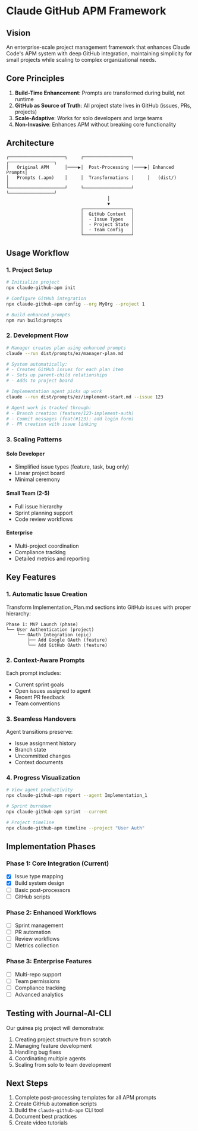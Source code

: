 # Claude GitHub APM Framework

## Vision

An enterprise-scale project management framework that enhances Claude Code's APM system with deep GitHub integration, maintaining simplicity for small projects while scaling to complex organizational needs.

## Core Principles

1. **Build-Time Enhancement**: Prompts are transformed during build, not runtime
2. **GitHub as Source of Truth**: All project state lives in GitHub (issues, PRs, projects)
3. **Scale-Adaptive**: Works for solo developers and large teams
4. **Non-Invasive**: Enhances APM without breaking core functionality

## Architecture

```
┌─────────────────────┐     ┌──────────────────┐     ┌─────────────────┐
│   Original APM      │────▶│  Post-Processing │────▶│ Enhanced Prompts│
│   Prompts (.apm)    │     │  Transformations │     │   (dist/)       │
└─────────────────────┘     └──────────────────┘     └─────────────────┘
                                      │
                                      ▼
                            ┌──────────────────┐
                            │  GitHub Context  │
                            │  - Issue Types   │
                            │  - Project State │
                            │  - Team Config   │
                            └──────────────────┘
```

## Usage Workflow

### 1. Project Setup
```bash
# Initialize project
npx claude-github-apm init

# Configure GitHub integration
npx claude-github-apm config --org MyOrg --project 1

# Build enhanced prompts
npm run build:prompts
```

### 2. Development Flow
```bash
# Manager creates plan using enhanced prompts
claude --run dist/prompts/ez/manager-plan.md

# System automatically:
# - Creates GitHub issues for each plan item
# - Sets up parent-child relationships
# - Adds to project board

# Implementation agent picks up work
claude --run dist/prompts/ez/implement-start.md --issue 123

# Agent work is tracked through:
# - Branch creation (feature/123-implement-auth)
# - Commit messages (feat(#123): add login form)
# - PR creation with issue linking
```

### 3. Scaling Patterns

#### Solo Developer
- Simplified issue types (feature, task, bug only)
- Linear project board
- Minimal ceremony

#### Small Team (2-5)
- Full issue hierarchy
- Sprint planning support
- Code review workflows

#### Enterprise
- Multi-project coordination
- Compliance tracking
- Detailed metrics and reporting

## Key Features

### 1. Automatic Issue Creation
Transform Implementation_Plan.md sections into GitHub issues with proper hierarchy:
```
Phase 1: MVP Launch (phase)
└── User Authentication (project)
    └── OAuth Integration (epic)
        ├── Add Google OAuth (feature)
        └── Add GitHub OAuth (feature)
```

### 2. Context-Aware Prompts
Each prompt includes:
- Current sprint goals
- Open issues assigned to agent
- Recent PR feedback
- Team conventions

### 3. Seamless Handovers
Agent transitions preserve:
- Issue assignment history
- Branch state
- Uncommitted changes
- Context documents

### 4. Progress Visualization
```bash
# View agent productivity
npx claude-github-apm report --agent Implementation_1

# Sprint burndown
npx claude-github-apm sprint --current

# Project timeline
npx claude-github-apm timeline --project "User Auth"
```

## Implementation Phases

### Phase 1: Core Integration (Current)
- [x] Issue type mapping
- [x] Build system design
- [ ] Basic post-processors
- [ ] GitHub scripts

### Phase 2: Enhanced Workflows
- [ ] Sprint management
- [ ] PR automation
- [ ] Review workflows
- [ ] Metrics collection

### Phase 3: Enterprise Features
- [ ] Multi-repo support
- [ ] Team permissions
- [ ] Compliance tracking
- [ ] Advanced analytics

## Testing with Journal-AI-CLI

Our guinea pig project will demonstrate:
1. Creating project structure from scratch
2. Managing feature development
3. Handling bug fixes
4. Coordinating multiple agents
5. Scaling from solo to team development

## Next Steps

1. Complete post-processing templates for all APM prompts
2. Create GitHub automation scripts
3. Build the `claude-github-apm` CLI tool
4. Document best practices
5. Create video tutorials